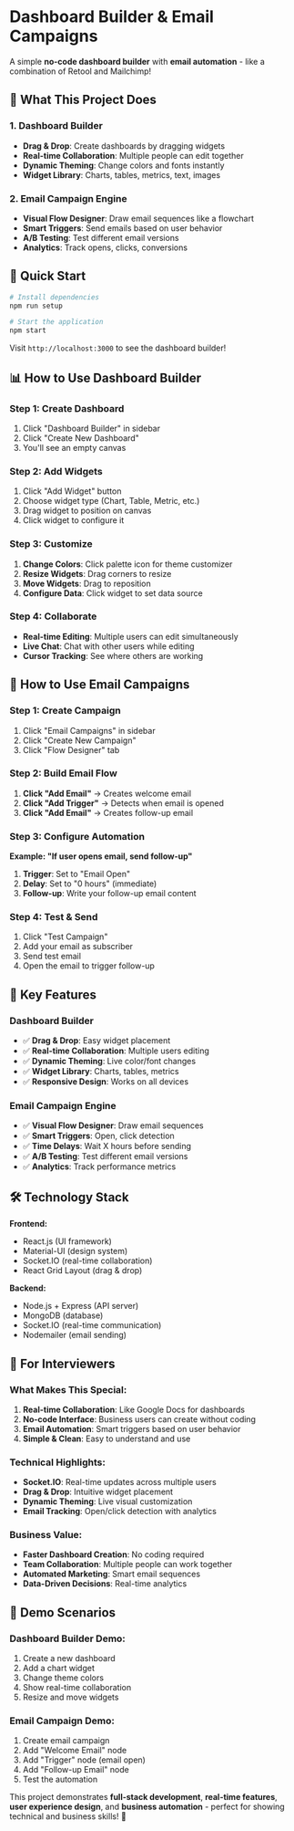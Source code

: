 # Dashboard Builder & Email Campaigns

A simple **no-code dashboard builder** with **email automation** - like a combination of Retool and Mailchimp!

## 🎯 **What This Project Does**

### **1. Dashboard Builder**
- **Drag & Drop**: Create dashboards by dragging widgets
- **Real-time Collaboration**: Multiple people can edit together
- **Dynamic Theming**: Change colors and fonts instantly
- **Widget Library**: Charts, tables, metrics, text, images

### **2. Email Campaign Engine**
- **Visual Flow Designer**: Draw email sequences like a flowchart
- **Smart Triggers**: Send emails based on user behavior
- **A/B Testing**: Test different email versions
- **Analytics**: Track opens, clicks, conversions

## 🚀 **Quick Start**

```bash
# Install dependencies
npm run setup

# Start the application
npm start
```

Visit `http://localhost:3000` to see the dashboard builder!

## 📊 **How to Use Dashboard Builder**

### **Step 1: Create Dashboard**
1. Click "Dashboard Builder" in sidebar
2. Click "Create New Dashboard"
3. You'll see an empty canvas

### **Step 2: Add Widgets**
1. Click "Add Widget" button
2. Choose widget type (Chart, Table, Metric, etc.)
3. Drag widget to position on canvas
4. Click widget to configure it

### **Step 3: Customize**
1. **Change Colors**: Click palette icon for theme customizer
2. **Resize Widgets**: Drag corners to resize
3. **Move Widgets**: Drag to reposition
4. **Configure Data**: Click widget to set data source

### **Step 4: Collaborate**
- **Real-time Editing**: Multiple users can edit simultaneously
- **Live Chat**: Chat with other users while editing
- **Cursor Tracking**: See where others are working

## 📧 **How to Use Email Campaigns**

### **Step 1: Create Campaign**
1. Click "Email Campaigns" in sidebar
2. Click "Create New Campaign"
3. Click "Flow Designer" tab

### **Step 2: Build Email Flow**
1. **Click "Add Email"** → Creates welcome email
2. **Click "Add Trigger"** → Detects when email is opened
3. **Click "Add Email"** → Creates follow-up email

### **Step 3: Configure Automation**
**Example: "If user opens email, send follow-up"**
1. **Trigger**: Set to "Email Open"
2. **Delay**: Set to "0 hours" (immediate)
3. **Follow-up**: Write your follow-up email content

### **Step 4: Test & Send**
1. Click "Test Campaign"
2. Add your email as subscriber
3. Send test email
4. Open the email to trigger follow-up

## 🎨 **Key Features**

### **Dashboard Builder**
- ✅ **Drag & Drop**: Easy widget placement
- ✅ **Real-time Collaboration**: Multiple users editing
- ✅ **Dynamic Theming**: Live color/font changes
- ✅ **Widget Library**: Charts, tables, metrics
- ✅ **Responsive Design**: Works on all devices

### **Email Campaign Engine**
- ✅ **Visual Flow Designer**: Draw email sequences
- ✅ **Smart Triggers**: Open, click detection
- ✅ **Time Delays**: Wait X hours before sending
- ✅ **A/B Testing**: Test different email versions
- ✅ **Analytics**: Track performance metrics

## 🛠️ **Technology Stack**

**Frontend:**
- React.js (UI framework)
- Material-UI (design system)
- Socket.IO (real-time collaboration)
- React Grid Layout (drag & drop)

**Backend:**
- Node.js + Express (API server)
- MongoDB (database)
- Socket.IO (real-time communication)
- Nodemailer (email sending)

## 🎯 **For Interviewers**

### **What Makes This Special:**
1. **Real-time Collaboration**: Like Google Docs for dashboards
2. **No-code Interface**: Business users can create without coding
3. **Email Automation**: Smart triggers based on user behavior
4. **Simple & Clean**: Easy to understand and use

### **Technical Highlights:**
- **Socket.IO**: Real-time updates across multiple users
- **Drag & Drop**: Intuitive widget placement
- **Dynamic Theming**: Live visual customization
- **Email Tracking**: Open/click detection with analytics

### **Business Value:**
- **Faster Dashboard Creation**: No coding required
- **Team Collaboration**: Multiple people can work together
- **Automated Marketing**: Smart email sequences
- **Data-Driven Decisions**: Real-time analytics

## 🚀 **Demo Scenarios**

### **Dashboard Builder Demo:**
1. Create a new dashboard
2. Add a chart widget
3. Change theme colors
4. Show real-time collaboration
5. Resize and move widgets

### **Email Campaign Demo:**
1. Create email campaign
2. Add "Welcome Email" node
3. Add "Trigger" node (email open)
4. Add "Follow-up Email" node
5. Test the automation

This project demonstrates **full-stack development**, **real-time features**, **user experience design**, and **business automation** - perfect for showing technical and business skills! 🎉 